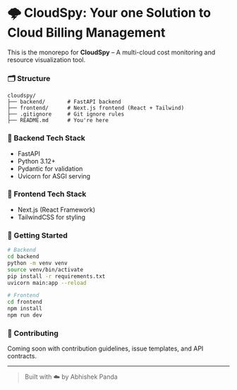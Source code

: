 # 🌩️ CloudSpy: Your one Solution to Cloud Billing Management


This is the monorepo for **CloudSpy** – A multi-cloud cost monitoring and resource visualization tool.

### 🗂 Structure

```
cloudspy/
├── backend/       # FastAPI backend
├── frontend/      # Next.js frontend (React + Tailwind)
├── .gitignore     # Git ignore rules
├── README.md      # You're here
```

### 🔧 Backend Tech Stack

* FastAPI
* Python 3.12+
* Pydantic for validation
* Uvicorn for ASGI serving

### 🎨 Frontend Tech Stack

* Next.js (React Framework)
* TailwindCSS for styling

### 🧪 Getting Started

```bash
# Backend
cd backend
python -m venv venv
source venv/bin/activate
pip install -r requirements.txt
uvicorn main:app --reload

# Frontend
cd frontend
npm install
npm run dev
```

### 📌 Contributing

Coming soon with contribution guidelines, issue templates, and API contracts.

---

> Built with ☁️ by Abhishek Panda
